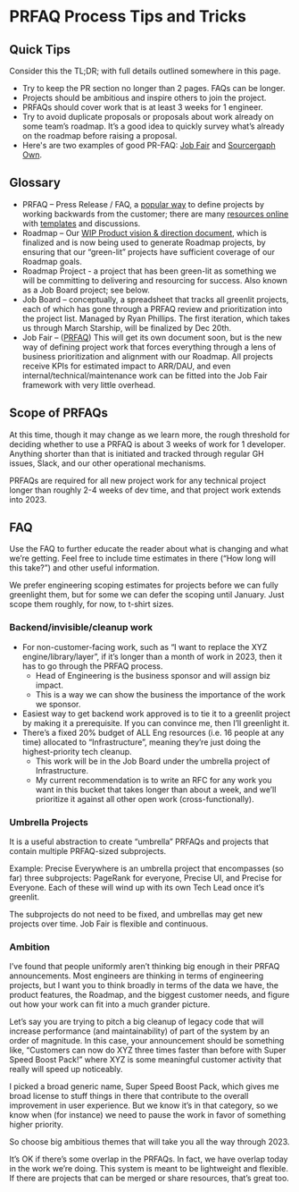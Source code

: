 # PRFAQ Process Tips and Tricks

## Quick Tips

Consider this the TL;DR; with full details outlined somewhere in this page.

- Try to keep the PR section no longer than 2 pages. FAQs can be longer.
- Projects should be ambitious and inspire others to join the project.
- PRFAQs should cover work that is at least 3 weeks for 1 engineer.
- Try to avoid duplicate proposals or proposals about work already on some team’s roadmap. It’s a good idea to quickly survey what’s already on the roadmap before raising a proposal.
- Here's are two examples of good PR-FAQ: [Job Fair](https://docs.google.com/document/d/1X9j_wkKlCE9xTwRWefZaOE8OCeisQx6p6gzZTe9aQsI/edit#) and [Sourcergaph Own](https://docs.google.com/document/d/1NeokrfnZq7iLzRCIwvzZ9vhD6O3xYCv4trmu24w7m-E/edit#).

## Glossary

- PRFAQ – Press Release / FAQ, a [popular way](https://www.optimizeforoutcomes.com/the-prfaq/) to define projects by working backwards from the customer; there are many [resources online](https://medium.com/intrico-io/strategy-tool-amazons-pr-faq-72b3e49aa167) with [templates](https://medium.com/agileinsider/press-releases-for-product-managers-everything-you-need-to-know-942485961e31) and discussions.
- Roadmap – Our [WIP Product vision & direction document](https://docs.google.com/document/d/1tzfLimS4et3SnC07ZS7ncSeojsEV6UJ5ppvS47WGgg8/edit), which is finalized and is now being used to generate Roadmap projects, by ensuring that our “green-lit” projects have sufficient coverage of our Roadmap goals.
- Roadmap Project - a project that has been green-lit as something we will be committing to delivering and resourcing for success. Also known as a Job Board project; see below.
- Job Board – conceptually, a spreadsheet that tracks all greenlit projects, each of which has gone through a PRFAQ review and prioritization into the project list. Managed by Ryan Phillips. The first iteration, which takes us through March Starship, will be finalized by Dec 20th.
- Job Fair – ([PRFAQ](https://docs.google.com/document/d/1X9j_wkKlCE9xTwRWefZaOE8OCeisQx6p6gzZTe9aQsI/edit#)) This will get its own document soon, but is the new way of defining project work that forces everything through a lens of business prioritization and alignment with our Roadmap. All projects receive KPIs for estimated impact to ARR/DAU, and even internal/technical/maintenance work can be fitted into the Job Fair framework with very little overhead.

## Scope of PRFAQs

At this time, though it may change as we learn more, the rough threshold for deciding whether to use a PRFAQ is about 3 weeks of work for 1 developer. Anything shorter than that is initiated and tracked through regular GH issues, Slack, and our other operational mechanisms.

PRFAQs are required for all new project work for any technical project longer than roughly 2-4 weeks of dev time, and that project work extends into 2023.

## FAQ

Use the FAQ to further educate the reader about what is changing and what we’re getting. Feel free to include time estimates in there (“How long will this take?”) and other useful information.

We prefer engineering scoping estimates for projects before we can fully greenlight them, but for some we can defer the scoping until January. Just scope them roughly, for now, to t-shirt sizes.

### Backend/invisible/cleanup work

- For non-customer-facing work, such as “I want to replace the XYZ engine/library/layer”, if it’s longer than a month of work in 2023, then it has to go through the PRFAQ process.
  - Head of Engineering is the business sponsor and will assign biz impact.
  - This is a way we can show the business the importance of the work we sponsor.
- Easiest way to get backend work approved is to tie it to a greenlit project by making it a prerequisite. If you can convince me, then I’ll greenlight it.
- There’s a fixed 20% budget of ALL Eng resources (i.e. 16 people at any time) allocated to “Infrastructure”, meaning they’re just doing the highest-priority tech cleanup.
  - This work will be in the Job Board under the umbrella project of Infrastructure.
  - My current recommendation is to write an RFC for any work you want in this bucket that takes longer than about a week, and we’ll prioritize it against all other open work (cross-functionally).

### Umbrella Projects

It is a useful abstraction to create “umbrella” PRFAQs and projects that contain multiple PRFAQ-sized subprojects.

Example: Precise Everywhere is an umbrella project that encompasses (so far) three subprojects: PageRank for everyone, Precise UI, and Precise for Everyone. Each of these will wind up with its own Tech Lead once it’s greenlit.

The subprojects do not need to be fixed, and umbrellas may get new projects over time. Job Fair is flexible and continuous.

### Ambition

I’ve found that people uniformly aren’t thinking big enough in their PRFAQ announcements. Most engineers are thinking in terms of engineering projects, but I want you to think broadly in terms of the data we have, the product features, the Roadmap, and the biggest customer needs, and figure out how your work can fit into a much grander picture.

Let’s say you are trying to pitch a big cleanup of legacy code that will increase performance (and maintainability) of part of the system by an order of magnitude. In this case, your announcement should be something like, “Customers can now do XYZ three times faster than before with Super Speed Boost Pack!” where XYZ is some meaningful customer activity that really will speed up noticeably.

I picked a broad generic name, Super Speed Boost Pack, which gives me broad license to stuff things in there that contribute to the overall improvement in user experience. But we know it’s in that category, so we know when (for instance) we need to pause the work in favor of something higher priority.

So choose big ambitious themes that will take you all the way through 2023.

It’s OK if there’s some overlap in the PRFAQs. In fact, we have overlap today in the work we’re doing. This system is meant to be lightweight and flexible. If there are projects that can be merged or share resources, that’s great too.
